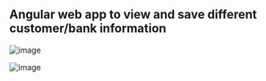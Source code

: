 
## Angular web app to view and save different customer/bank information 

![image](https://github.com/rorymclaughlin432/Angular-Web-App/assets/66029116/284dc0c1-5fdc-45c1-b207-50c02651b0ad)

![image](https://github.com/rorymclaughlin432/Angular-Web-App/assets/66029116/5ca325ff-91d4-43c9-a1a1-32d2c5432839)
